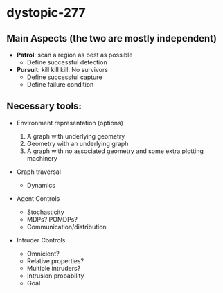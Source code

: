 # dystopic-277

## Main Aspects (the two are mostly independent)

 - __Patrol__: scan a region as best as possible
   - Define successful detection
 - __Pursuit__: kill kill kill. No survivors
   - Define successful capture
   - Define failure condition
 
 ## Necessary tools:
 
  - Environment representation (options)
      1) A graph with underlying geometry
      2) Geometry with an underlying graph
      3) A graph with no associated geometry and some extra plotting machinery
    
 - Graph traversal
   - Dynamics

 - Agent Controls
   - Stochasticity
   - MDPs? POMDPs?
   - Communication/distribution
 
 - Intruder Controls
   - Omnicient? 
   - Relative properties?
   - Multiple intruders?
   - Intrusion probability 
   - Goal
   
